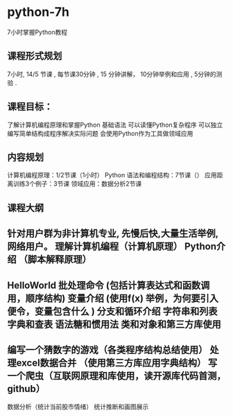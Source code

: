 # python-7h
7小时掌握Python教程

## 课程形式规划

7小时, 14/5 节课 , 每节课30分钟 , 15 分钟讲解， 10分钟举例和应用 , 5分钟的测验 .

## 课程目标：
  了解计算机编程原理和掌握Python 基础语法
  可以读懂Python复杂程序
  可以独立编写简单结构成程序解决实际问题
  会使用Python作为工具做领域应用


## 内容规划
  计算机编程原理：1/2节课（1小时）
  Python 语法和编程结构：7节课（）
  应用距离训练3个例子：3节课
  领域应用：数据分析2节课



## 课程大纲
针对用户群为非计算机专业, 先慢后快,大量生活举例,网络用户。
  理解计算机编程（计算机原理）
  Python介绍 （脚本解释原理）
  ---
  HelloWorld 批处理命令 (包括计算表达式和函数调用，顺序结构)
  变量介绍 (使用f(x) 举例，为何要引入便令，变量包含什么  )
  分支和循环介绍
  字符串和列表
  字典和查表
  语法糖和惯用法
  类和对象和第三方库使用
  ---
  编写一个猜数字的游戏（各类程序结构总结使用）
  处理excel数据合并 （使用第三方库应用字典结构）
  写一个爬虫（互联网原理和库使用，读开源库代码首测，github）
  ---
  数据分析（统计当前股市情绪）
  统计推断和画图展示 


